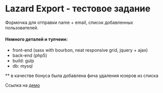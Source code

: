 # Lazard Export - тестовое задание

Формочка для отправки name + email, список добавленных пользователей.

#### Немного деталей и тулчеин: 
- front-end (sass with bourbon, neat responsive grid, jquery + ajax)
- back-end (php5)
- build: gulp
- db: mysql

** в качестве бонуса была добавлена фича удаления юзеров из списка

Ссылка на [демо](http://goo.gl/1zfk4O) 
